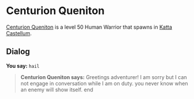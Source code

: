 # Centurion Queniton



[Centurion Queniton](/npc/160050) is a level 50 Human Warrior that spawns in [Katta Castellum](/zone/160).



## Dialog

**You say:** `hail`



>**Centurion Queniton says:** Greetings adventurer! I am sorry but I can not engage in conversation while I am on duty. you never know when an enemy will show itself.
end
